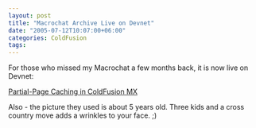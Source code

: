 ```yaml
---
layout: post
title: "Macrochat Archive Live on Devnet"
date: "2005-07-12T10:07:00+06:00"
categories: ColdFusion 
tags: 
---
```


For those who missed my Macrochat a few months back, it is now live on Devnet:

<a href="http://www.macromedia.com/devnet/mx/coldfusion/articles/partialcache_macrochat.html">Partial-Page Caching in ColdFusion MX</a>

Also - the picture they used is about 5 years old. Three kids and a cross country move adds a wrinkles to your face. ;)